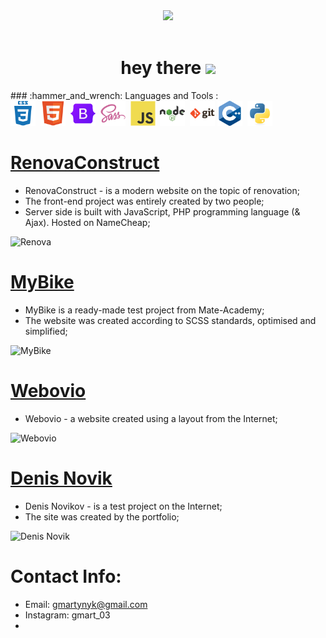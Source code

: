 <div id="header" align="center">
  <img src="https://media.giphy.com/media/fZEjmflebo9ZKQXpgh/giphy.gif" width="200"/>
</div>

<div id="views" align="center">
  <img src="https://komarev.com/ghpvc/?username=darkmart3" alt=""/>
</div>


<div id="hello" align="center">
  <h1>
    hey there
    <img src="https://media.giphy.com/media/hvRJCLFzcasrR4ia7z/giphy.gif" width="30px"/>
  </h1>
</div>
### :hammer_and_wrench: Languages and Tools :

<div>
  <img src="https://github.com/devicons/devicon/blob/master/icons/css3/css3-plain-wordmark.svg"  title="CSS3" alt="CSS" width="40" height="40"/>&nbsp;
  <img src="https://github.com/devicons/devicon/blob/master/icons/html5/html5-original.svg" title="HTML5" alt="HTML" width="40" height="40"/>&nbsp;
  <img src="https://github.com/devicons/devicon/blob/master/icons/bootstrap/bootstrap-original.svg"  title="bootstrap" alt="bootstrap" width="40" height="40"/>&nbsp;
  <img src="https://github.com/devicons/devicon/blob/master/icons/sass/sass-original.svg"  title="sass" alt="sass" width="40" height="40"/>&nbsp;
  <img src="https://github.com/devicons/devicon/blob/master/icons/javascript/javascript-original.svg" title="JavaScript" alt="JavaScript" width="40" height="40"/>&nbsp;
  <img src="https://github.com/devicons/devicon/blob/master/icons/nodejs/nodejs-original-wordmark.svg" title="NodeJS" alt="NodeJS" width="40" height="40"/>&nbsp;
  <img src="https://github.com/devicons/devicon/blob/master/icons/git/git-original-wordmark.svg" title="Git" **alt="Git" width="40" height="40"/>
  <img src="https://github.com/devicons/devicon/blob/master/icons/cplusplus/cplusplus-original.svg"  title="C++" alt="C++" width="40" height="40"/>&nbsp;
  <img src="https://github.com/devicons/devicon/blob/master/icons/python/python-original.svg"  title="Pythot" alt="Python" width="40" height="40"/>&nbsp;
  
</div>





<!-- RenovaConstruct -->
# [RenovaConstruct](https://renovaco.nl) 
<p align="left" color="blue"></p>

* RenovaConstruct - is a modern website on the topic of renovation;
* The front-end project was entirely created by two people;
* Server side is built with JavaScript, PHP programming language (& Ajax). Hosted on NameCheap;

<div>
  <img src="https://github.com/MakaronX/MakaronX/blob/main/img/RENOVA img.png" alt="Renova"/>
</div>

<!-- #region MyBike -->
# [MyBike](https://makaronx.github.io/layout_landing-page/#) 
<p align="left" color="blue"></p>

* MyBike is a ready-made test project from Mate-Academy;
* The website was created according to SCSS standards, optimised and simplified;

<div>
  <img src="https://github.com/MakaronX/MakaronX/blob/main/img/MyBike.png" alt="MyBike"/>
</div>

<!-- Webovio -->
# [Webovio](#) 
<p align="left" style="color: blue;"></p>

* Webovio - a website created using a layout from the Internet;

<div>
  <img src="https://github.com/MakaronX/MakaronX/blob/main/img/Webovio.gif" alt="Webovio"/>
</div>

<!-- Denis -->
# [Denis Novik](#) 
<p align="left" style="color: blue;"></p>

* Denis Novikov - is a test project on the Internet;
* The site was created by the portfolio;

<div style="display: flex; justify-content: space-between;">
  <img src="https://github.com/MakaronX/MakaronX/blob/main/img/Denis%20Novik.png" alt="Denis Novik">
</div>




# Contact Info:

- Email: gmartynyk@gmail.com
- Instagram: gmart_03
- 


